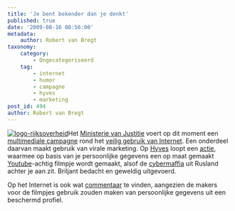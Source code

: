 ```yaml
---
title: 'Je bent bekender dan je denkt'
published: true
date: '2009-08-16 08:56:00'
metadata:
    author: Robert van Bregt
taxonomy:
    category:
        - Ongecategoriseerd
    tag:
        - internet
        - humor
        - campagne
        - hyves
        - marketing
post_id: 494
author: Robert van Bregt
---
```


[![logo-rijksoverheid](/wp-content/uploads/2009/08/logo-rijksoverheid.jpg?w=136 "logo-rijksoverheid")](/wp-content/uploads/2009/08/logo-rijksoverheid.jpg)Het [Ministerie van Justitie](http://www.justitie.nl/) voert op dit moment een [multimediale campagne](http://postbus51.nl/nl/home/campagnes/overzicht/campagne-veilig-internetten) rond het [veilig gebruik van Internet](http://www.veiliginternetten.nl/). Een onderdeel daarvan maakt gebruik van virale marketing. Op [Hyves](http://www.hyves.nl/) loopt een [actie](http://www.hyves.nl/actie/stanislav/), waarmee op basis van je persoonlijke gegevens een op maat gemaakt [Youtube](http://www.youtube.com)-achtig filmpje wordt gemaakt, alsof de [cybermaffia](http://www.stanislav.nl) uit Rusland achter je aan zit. Briljant bedacht en geweldig uitgevoerd.

Op het Internet is ook wat [commentaar](http://www.marketingfacts.nl/berichten/20090813_zo_maak_je_campagne_op_hyves/) te vinden, aangezien de makers voor de filmpjes gebruik zouden maken van persoonlijke gegevens uit een beschermd profiel.